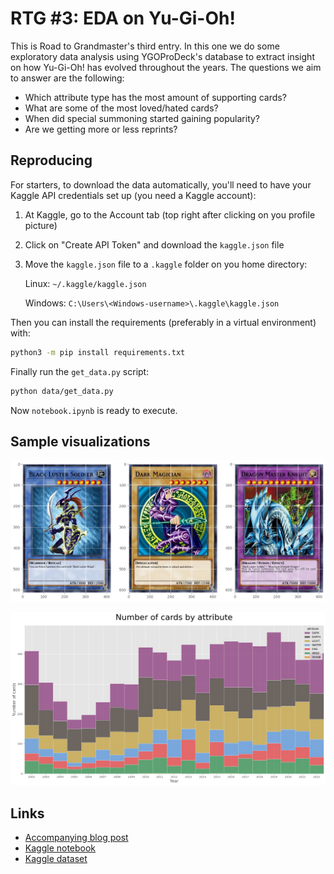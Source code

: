 # RTG #3: EDA on Yu-Gi-Oh!

This is Road to Grandmaster's third entry. In this one we do some exploratory data analysis using YGOProDeck's database to extract insight on how Yu-Gi-Oh! has evolved throughout the years. The questions we aim to answer are the following:
* Which attribute type has the most amount of supporting cards?
* What are some of the most loved/hated cards?
* When did special summoning started gaining popularity?
* Are we getting more or less reprints?

## Reproducing
For starters, to download the data automatically, you'll need to have your Kaggle API credentials set up (you need a Kaggle account):
1. At Kaggle, go to the Account tab (top right after clicking on you profile picture)
2. Click on "Create API Token" and download the `kaggle.json` file
3. Move the `kaggle.json` file to a `.kaggle` folder on you home directory:

    Linux: `~/.kaggle/kaggle.json`

    Windows: `C:\Users\<Windows-username>\.kaggle\kaggle.json`

Then you can install the requirements (preferably in a virtual environment) with:
```bash
python3 -m pip install requirements.txt
```
Finally run the `get_data.py` script:
``` bash
python data/get_data.py
```
Now `notebook.ipynb` is ready to execute.

## Sample visualizations
![loved cards](img/loved_cards.png "Loved cards")

![cards by attribute](img/cards_by_attr.png "Cards by attribute")

## Links
* [Accompanying blog post](https://www.pacifis.org/posts/rtg-3-eda-on-yu-gi-oh/)
* [Kaggle notebook](https://www.kaggle.com/code/carlosgdcj/eda-on-yu-gi-oh)
* [Kaggle dataset](https://www.kaggle.com/datasets/ioexception/yugioh-cards)
